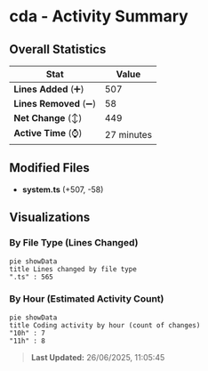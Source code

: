 # cda - Activity Summary 

## Overall Statistics

| Stat                   | Value                                                             |
| ---------------------- | ----------------------------------------------------------------- |
| **Lines Added** (➕)   | 507                                          |
| **Lines Removed** (➖) | 58                                        |
| **Net Change** (↕)    | 449                |
| **Active Time** (⌚)   | 27 minutes |


## Modified Files
- **system.ts** (+507, -58)

## Visualizations

### By File Type (Lines Changed)

```mermaid
pie showData
title Lines changed by file type
".ts" : 565
```

### By Hour (Estimated Activity Count)

```mermaid
pie showData
title Coding activity by hour (count of changes)
"10h" : 7
"11h" : 8
```


> **Last Updated:** 26/06/2025, 11:05:45